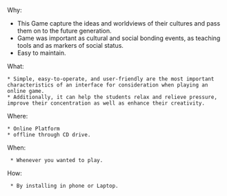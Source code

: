 Why:
   
   * This Game capture the ideas and worldviews of their cultures and pass them on to the future generation.
   * Game was important as cultural and social bonding events, as teaching tools and as markers of social status.
   * Easy to maintain.


What:

    * Simple, easy-to-operate, and user-friendly are the most important characteristics of an interface for consideration when playing an online game.
    * Additionally, it can help the students relax and relieve pressure, improve their concentration as well as enhance their creativity.


Where:

    * Online Platform
    * offline through CD drive.

When:
   
     * Whenever you wanted to play.


How:
     
     * By installing in phone or Laptop.